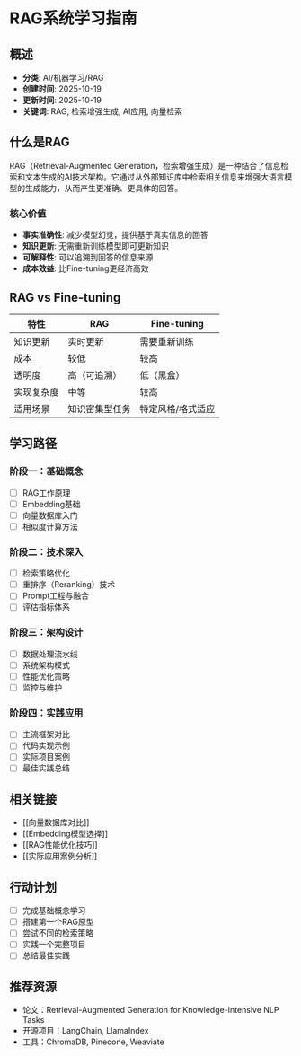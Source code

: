 # RAG系统学习指南

## 概述
- **分类**: AI/机器学习/RAG
- **创建时间**: 2025-10-19
- **更新时间**: 2025-10-19
- **关键词**: RAG, 检索增强生成, AI应用, 向量检索

## 什么是RAG

RAG（Retrieval-Augmented Generation，检索增强生成）是一种结合了信息检索和文本生成的AI技术架构。它通过从外部知识库中检索相关信息来增强大语言模型的生成能力，从而产生更准确、更具体的回答。

### 核心价值
- **事实准确性**: 减少模型幻觉，提供基于真实信息的回答
- **知识更新**: 无需重新训练模型即可更新知识
- **可解释性**: 可以追溯到回答的信息来源
- **成本效益**: 比Fine-tuning更经济高效

## RAG vs Fine-tuning

| 特性 | RAG | Fine-tuning |
|------|-----|-------------|
| 知识更新 | 实时更新 | 需要重新训练 |
| 成本 | 较低 | 较高 |
| 透明度 | 高（可追溯） | 低（黑盒） |
| 实现复杂度 | 中等 | 较高 |
| 适用场景 | 知识密集型任务 | 特定风格/格式适应 |

## 学习路径

### 阶段一：基础概念
- [ ] RAG工作原理
- [ ] Embedding基础
- [ ] 向量数据库入门
- [ ] 相似度计算方法

### 阶段二：技术深入
- [ ] 检索策略优化
- [ ] 重排序（Reranking）技术
- [ ] Prompt工程与融合
- [ ] 评估指标体系

### 阶段三：架构设计
- [ ] 数据处理流水线
- [ ] 系统架构模式
- [ ] 性能优化策略
- [ ] 监控与维护

### 阶段四：实践应用
- [ ] 主流框架对比
- [ ] 代码实现示例
- [ ] 实际项目案例
- [ ] 最佳实践总结

## 相关链接
- [[向量数据库对比]]
- [[Embedding模型选择]]
- [[RAG性能优化技巧]]
- [[实际应用案例分析]]

## 行动计划
- [ ] 完成基础概念学习
- [ ] 搭建第一个RAG原型
- [ ] 尝试不同的检索策略
- [ ] 实践一个完整项目
- [ ] 总结最佳实践

## 推荐资源
- 论文：Retrieval-Augmented Generation for Knowledge-Intensive NLP Tasks
- 开源项目：LangChain, LlamaIndex
- 工具：ChromaDB, Pinecone, Weaviate